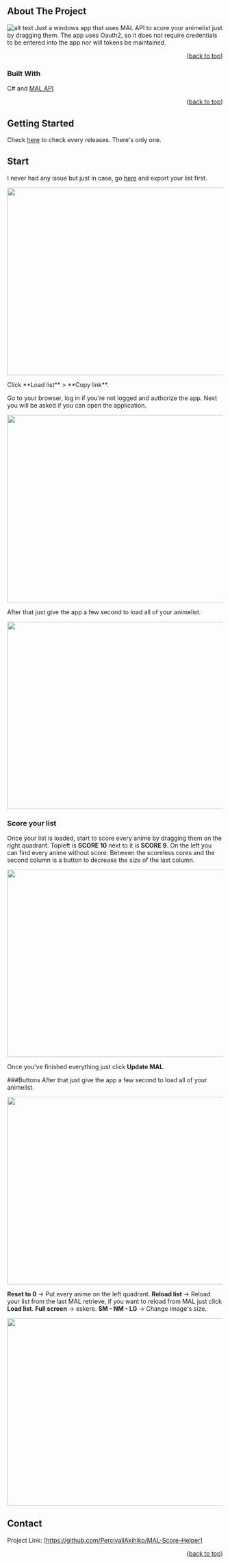 <!-- Improved compatibility of back to top link: See: https://github.com/othneildrew/Best-README-Template/pull/73 -->
<a name="readme-top"></a>
<!--
*** Thanks for checking out the Best-README-Template. If you have a suggestion
*** that would make this better, please fork the repo and create a pull request
*** or simply open an issue with the tag "enhancement".
*** Don't forget to give the project a star!
*** Thanks again! Now go create something AMAZING! :D
-->



<!-- PROJECT SHIELDS -->
<!--
*** I'm using markdown "reference style" links for readability.
*** Reference links are enclosed in brackets [ ] instead of parentheses ( ).
*** See the bottom of this document for the declaration of the reference variables
*** for contributors-url, forks-url, etc. This is an optional, concise syntax you may use.
*** https://www.markdownguide.org/basic-syntax/#reference-style-links
-->



<!-- ABOUT THE PROJECT -->
## About The Project

![alt text](https://raw.githubusercontent.com/PercivallAkihiko/MAL-Score-Helper/main/icon/main.png)
Just a windows app that uses MAL API to score your animelist just by dragging them. 
The app uses Oauth2, so it does not require credentials to be entered into the app nor will tokens be maintained.

<p align="right">(<a href="#readme-top">back to top</a>)</p>


### Built With

C# and [MAL API](https://myanimelist.net/apiconfig/references/api/v2) 
<p align="right">(<a href="#readme-top">back to top</a>)</p>



<!-- GETTING STARTED -->
## Getting Started

Check [here](https://github.com/PercivallAkihiko/MAL-Score-Helper/releases) to check every releases. There's only one.


<!-- USAGE EXAMPLES -->
## Start

I never had any issue but just in case, go [here](https://myanimelist.net/panel.php?go=export) and export your list first.
<p align="center">
  <img width="660" height="437" src="https://raw.githubusercontent.com/PercivallAkihiko/MAL-Score-Helper/main/icon/tutorial1.png">
</p>
Click **Load list** > **Copy link**. 

Go to your browser, log in if you're not logged and authorize the app.
Next you will be asked if you can open the application.
<p align="center">
  <img width="660" height="437" src="https://raw.githubusercontent.com/PercivallAkihiko/MAL-Score-Helper/main/icon/tutorial2.png">
</p>

After that just give the app a few second to load all of your animelist.
<p align="center">
  <img width="660" height="437" src="https://raw.githubusercontent.com/PercivallAkihiko/MAL-Score-Helper/main/icon/tutorial3.png">
</p>

### Score your list
Once your list is loaded, start to score every anime by dragging them on the right quadrant.
Topleft is **SCORE 10** next to it is **SCORE 9**. On the left you can find every anime without score.
Between the scoreless cores and the second column is a button to decrease the size of the last column.

<p align="center">
  <img width="660" height="437" src="https://raw.githubusercontent.com/PercivallAkihiko/MAL-Score-Helper/main/icon/tutorial4.png">
</p>

Once you've finished everything just click **Update MAL**.

###Buttons
After that just give the app a few second to load all of your animelist.
<p align="center">
  <img width="660" height="437" src="https://raw.githubusercontent.com/PercivallAkihiko/MAL-Score-Helper/main/icon/tutorial5.png">
</p>

**Reset to 0** -> Put every anime on the left quadrant.
**Reload list** -> Reload your list from the last MAL retrieve, if you want to reload from MAL just click **Load list**.
**Full screen** -> eskere.
**SM - NM - LG** -> Change image's size.

<p align="center">
  <img width="660" height="437" src="https://raw.githubusercontent.com/PercivallAkihiko/MAL-Score-Helper/main/icon/tutorial6.png">
</p>


<!-- CONTACT -->
## Contact

Project Link: [https://github.com/PercivallAkihiko/MAL-Score-Helper]

<p align="right">(<a href="#readme-top">back to top</a>)</p>


<!-- MARKDOWN LINKS & IMAGES -->
<!-- https://www.markdownguide.org/basic-syntax/#reference-style-links -->
[contributors-shield]: https://img.shields.io/github/contributors/othneildrew/Best-README-Template.svg?style=for-the-badge
[contributors-url]: https://github.com/othneildrew/Best-README-Template/graphs/contributors
[forks-shield]: https://img.shields.io/github/forks/othneildrew/Best-README-Template.svg?style=for-the-badge
[forks-url]: https://github.com/othneildrew/Best-README-Template/network/members
[stars-shield]: https://img.shields.io/github/stars/othneildrew/Best-README-Template.svg?style=for-the-badge
[stars-url]: https://github.com/othneildrew/Best-README-Template/stargazers
[issues-shield]: https://img.shields.io/github/issues/othneildrew/Best-README-Template.svg?style=for-the-badge
[issues-url]: https://github.com/othneildrew/Best-README-Template/issues
[license-shield]: https://img.shields.io/github/license/othneildrew/Best-README-Template.svg?style=for-the-badge
[license-url]: https://github.com/othneildrew/Best-README-Template/blob/master/LICENSE.txt
[linkedin-shield]: https://img.shields.io/badge/-LinkedIn-black.svg?style=for-the-badge&logo=linkedin&colorB=555
[linkedin-url]: https://linkedin.com/in/othneildrew
[product-screenshot]: images/screenshot.png
[Next.js]: https://img.shields.io/badge/next.js-000000?style=for-the-badge&logo=nextdotjs&logoColor=white
[Next-url]: https://nextjs.org/
[React.js]: https://img.shields.io/badge/React-20232A?style=for-the-badge&logo=react&logoColor=61DAFB
[React-url]: https://reactjs.org/
[Vue.js]: https://img.shields.io/badge/Vue.js-35495E?style=for-the-badge&logo=vuedotjs&logoColor=4FC08D
[Vue-url]: https://vuejs.org/
[Angular.io]: https://img.shields.io/badge/Angular-DD0031?style=for-the-badge&logo=angular&logoColor=white
[Angular-url]: https://angular.io/
[Svelte.dev]: https://img.shields.io/badge/Svelte-4A4A55?style=for-the-badge&logo=svelte&logoColor=FF3E00
[Svelte-url]: https://svelte.dev/
[Laravel.com]: https://img.shields.io/badge/Laravel-FF2D20?style=for-the-badge&logo=laravel&logoColor=white
[Laravel-url]: https://laravel.com
[Bootstrap.com]: https://img.shields.io/badge/Bootstrap-563D7C?style=for-the-badge&logo=bootstrap&logoColor=white
[Bootstrap-url]: https://getbootstrap.com
[JQuery.com]: https://img.shields.io/badge/jQuery-0769AD?style=for-the-badge&logo=jquery&logoColor=white
[JQuery-url]: https://jquery.com 
